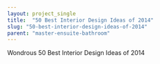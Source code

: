 ```yaml
---
layout: project_single
title:  "50 Best Interior Design Ideas of 2014"
slug: "50-best-interior-design-ideas-of-2014"
parent: "master-ensuite-bathroom"
---
```

Wondrous 50 Best Interior Design Ideas of 2014